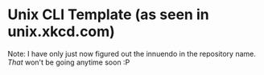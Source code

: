 # Unix CLI Template (as seen in unix.xkcd.com)
Note: I have only just now figured out the innuendo in the repository name. _That_ won't be going anytime soon :P
